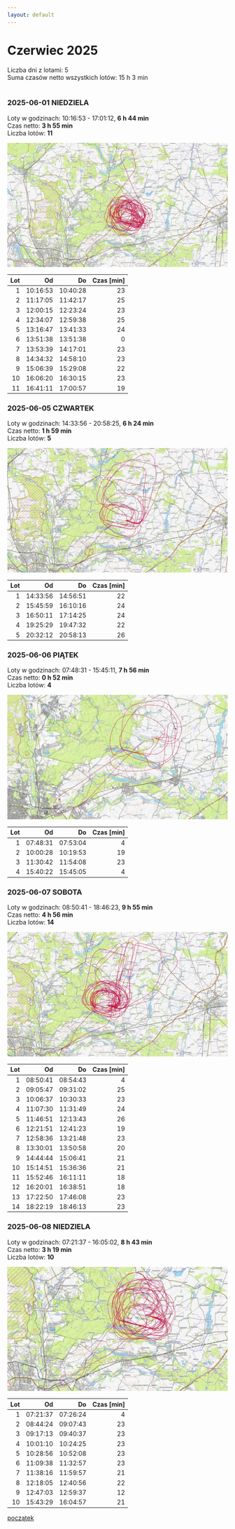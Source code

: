 ```yaml
---
layout: default
---
```

# Czerwiec 2025

Liczba dni z lotami: 5<br>
Suma czasów netto wszystkich lotów: 15 h 3 min<br>
<br>


### 2025-06-01 NIEDZIELA

Loty w godzinach: 10:16:53 - 17:01:12, **6 h 44 min**  
Czas netto: **3 h 55 min**  
Liczba lotów: **11**  

![2025-06-01-mapka](./2025-06-01/map.jpg)

|Lot|Od|Do|Czas [min]|
|----:|--------:|--------:|--------:|
|1|10:16:53|10:40:28|23|
|2|11:17:05|11:42:17|25|
|3|12:00:15|12:23:24|23|
|4|12:34:07|12:59:38|25|
|5|13:16:47|13:41:33|24|
|6|13:51:38|13:51:38|0|
|7|13:53:39|14:17:01|23|
|8|14:34:32|14:58:10|23|
|9|15:06:39|15:29:08|22|
|10|16:06:20|16:30:15|23|
|11|16:41:11|17:00:57|19|


### 2025-06-05 CZWARTEK

Loty w godzinach: 14:33:56 - 20:58:25, **6 h 24 min**  
Czas netto: **1 h 59 min**  
Liczba lotów: **5**  

![2025-06-05-mapka](./2025-06-05/map.jpg)

|Lot|Od|Do|Czas [min]|
|----:|--------:|--------:|--------:|
|1|14:33:56|14:56:51|22|
|2|15:45:59|16:10:16|24|
|3|16:50:11|17:14:25|24|
|4|19:25:29|19:47:32|22|
|5|20:32:12|20:58:13|26|


### 2025-06-06 PIĄTEK

Loty w godzinach: 07:48:31 - 15:45:11, **7 h 56 min**  
Czas netto: **0 h 52 min**  
Liczba lotów: **4**  

![2025-06-06-mapka](./2025-06-06/map.jpg)

|Lot|Od|Do|Czas [min]|
|----:|--------:|--------:|--------:|
|1|07:48:31|07:53:04|4|
|2|10:00:28|10:19:53|19|
|3|11:30:42|11:54:08|23|
|4|15:40:22|15:45:05|4|


### 2025-06-07 SOBOTA

Loty w godzinach: 08:50:41 - 18:46:23, **9 h 55 min**  
Czas netto: **4 h 56 min**  
Liczba lotów: **14**  

![2025-06-07-mapka](./2025-06-07/map.jpg)

|Lot|Od|Do|Czas [min]|
|----:|--------:|--------:|--------:|
|1|08:50:41|08:54:43|4|
|2|09:05:47|09:31:02|25|
|3|10:06:37|10:30:33|23|
|4|11:07:30|11:31:49|24|
|5|11:46:51|12:13:43|26|
|6|12:21:51|12:41:23|19|
|7|12:58:36|13:21:48|23|
|8|13:30:01|13:50:58|20|
|9|14:44:44|15:06:41|21|
|10|15:14:51|15:36:36|21|
|11|15:52:46|16:11:11|18|
|12|16:20:01|16:38:51|18|
|13|17:22:50|17:46:08|23|
|14|18:22:19|18:46:13|23|


### 2025-06-08 NIEDZIELA

Loty w godzinach: 07:21:37 - 16:05:02, **8 h 43 min**  
Czas netto: **3 h 19 min**  
Liczba lotów: **10**  

![2025-06-08-mapka](./2025-06-08/map.jpg)

|Lot|Od|Do|Czas [min]|
|----:|--------:|--------:|--------:|
|1|07:21:37|07:26:24|4|
|2|08:44:24|09:07:43|23|
|3|09:17:13|09:40:37|23|
|4|10:01:10|10:24:25|23|
|5|10:28:56|10:52:08|23|
|6|11:09:38|11:32:57|23|
|7|11:38:16|11:59:57|21|
|8|12:18:05|12:40:56|22|
|9|12:47:03|12:59:37|12|
|10|15:43:29|16:04:57|21|


[początek](./)
